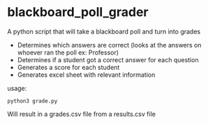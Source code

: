 # blackboard_poll_grader
A python script that will take a blackboard poll and turn into grades


- Determines which answers are correct (looks at the answers on whoever ran the poll ex: Professor)
- Determines if a student got a correct answer for each question
- Generates a score for each student
- Generates excel sheet with relevant information

usage:
```
python3 grade.py
```
Will result in a grades.csv file from a results.csv file
